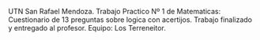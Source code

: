 UTN San Rafael Mendoza.
Trabajo Practico Nº 1 de Matematicas:
Cuestionario de 13 preguntas sobre logica con acertijos.
Trabajo finalizado y entregado al profesor.
Equipo: Los Terreneitor.
